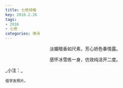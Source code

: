 ```yaml
---
title: 七绝绿梅
key: 2016.2.26
tags: 
- 2016
- 七绝
categories: 律诗
---
```


<p align="center">淡媚暗香如尺素，芳心娇色春情露。
</p>
<p align="center">感怀冰雪练一身，仿效纯洁开二度。
</p>
_小注：_

```
借学友照片。
```